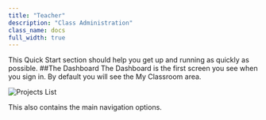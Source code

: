 ```yaml
---
title: "Teacher"
description: "Class Administration"
class_name: docs
full_width: true
---
```


This Quick Start section should help you get up and running as quickly as possible.
##The Dashboard
The Dashboard is the first screen you see when you sign in. By default you will see the My Classroom area.

![Projects List](/img/docs/projects_list.png)

This also contains the main navigation options.
